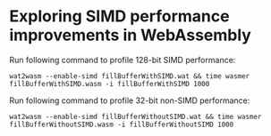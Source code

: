 # Exploring SIMD performance improvements in WebAssembly

Run following command to profile 128-bit SIMD performance:
```
wat2wasm --enable-simd fillBufferWithSIMD.wat && time wasmer fillBufferWithSIMD.wasm -i fillBufferWithSIMD 1000
```

Run following command to profile 32-bit non-SIMD performance:
```
wat2wasm --enable-simd fillBufferWithoutSIMD.wat && time wasmer fillBufferWithoutSIMD.wasm -i fillBufferWithoutSIMD 1000
```
